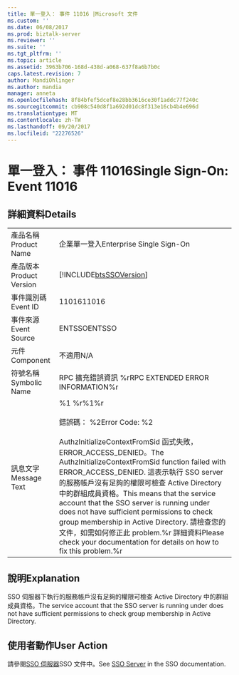 ```yaml
---
title: 單一登入： 事件 11016 |Microsoft 文件
ms.custom: ''
ms.date: 06/08/2017
ms.prod: biztalk-server
ms.reviewer: ''
ms.suite: ''
ms.tgt_pltfrm: ''
ms.topic: article
ms.assetid: 3963b706-168d-438d-a068-637f8a6b7b0c
caps.latest.revision: 7
author: MandiOhlinger
ms.author: mandia
manager: anneta
ms.openlocfilehash: 8f84bfef5dcef8e28bb3616ce30f1addc77f240c
ms.sourcegitcommit: cb908c540d8f1a692d01dc8f313e16cb4b4e696d
ms.translationtype: MT
ms.contentlocale: zh-TW
ms.lasthandoff: 09/20/2017
ms.locfileid: "22276526"
---
```

# <a name="single-sign-on-event-11016"></a><span data-ttu-id="a878d-102">單一登入： 事件 11016</span><span class="sxs-lookup"><span data-stu-id="a878d-102">Single Sign-On: Event 11016</span></span>
## <a name="details"></a><span data-ttu-id="a878d-103">詳細資料</span><span class="sxs-lookup"><span data-stu-id="a878d-103">Details</span></span>  
  
|||  
|-|-|  
|<span data-ttu-id="a878d-104">產品名稱</span><span class="sxs-lookup"><span data-stu-id="a878d-104">Product Name</span></span>|<span data-ttu-id="a878d-105">企業單一登入</span><span class="sxs-lookup"><span data-stu-id="a878d-105">Enterprise Single Sign-On</span></span>|  
|<span data-ttu-id="a878d-106">產品版本</span><span class="sxs-lookup"><span data-stu-id="a878d-106">Product Version</span></span>|[!INCLUDE[btsSSOVersion](../includes/btsssoversion-md.md)]|  
|<span data-ttu-id="a878d-107">事件識別碼</span><span class="sxs-lookup"><span data-stu-id="a878d-107">Event ID</span></span>|<span data-ttu-id="a878d-108">11016</span><span class="sxs-lookup"><span data-stu-id="a878d-108">11016</span></span>|  
|<span data-ttu-id="a878d-109">事件來源</span><span class="sxs-lookup"><span data-stu-id="a878d-109">Event Source</span></span>|<span data-ttu-id="a878d-110">ENTSSO</span><span class="sxs-lookup"><span data-stu-id="a878d-110">ENTSSO</span></span>|  
|<span data-ttu-id="a878d-111">元件</span><span class="sxs-lookup"><span data-stu-id="a878d-111">Component</span></span>|<span data-ttu-id="a878d-112">不適用</span><span class="sxs-lookup"><span data-stu-id="a878d-112">N/A</span></span>|  
|<span data-ttu-id="a878d-113">符號名稱</span><span class="sxs-lookup"><span data-stu-id="a878d-113">Symbolic Name</span></span>|<span data-ttu-id="a878d-114">RPC 擴充錯誤資訊 %r</span><span class="sxs-lookup"><span data-stu-id="a878d-114">RPC EXTENDED ERROR INFORMATION%r</span></span>|  
|<span data-ttu-id="a878d-115">訊息文字</span><span class="sxs-lookup"><span data-stu-id="a878d-115">Message Text</span></span>|<span data-ttu-id="a878d-116">%1 %r</span><span class="sxs-lookup"><span data-stu-id="a878d-116">%1%r</span></span><br /><br /> <span data-ttu-id="a878d-117">錯誤碼： %2</span><span class="sxs-lookup"><span data-stu-id="a878d-117">Error Code: %2</span></span><br /><br /> <span data-ttu-id="a878d-118">AuthzInitializeContextFromSid 函式失敗，ERROR_ACCESS_DENIED。</span><span class="sxs-lookup"><span data-stu-id="a878d-118">The AuthzInitializeContextFromSid function failed with ERROR_ACCESS_DENIED.</span></span> <span data-ttu-id="a878d-119">這表示執行 SSO server 的服務帳戶沒有足夠的權限可檢查 Active Directory 中的群組成員資格。</span><span class="sxs-lookup"><span data-stu-id="a878d-119">This means that the service account that the SSO server is running under does not have sufficient permissions to check group membership in Active Directory.</span></span> <span data-ttu-id="a878d-120">請檢查您的文件，如需如何修正此 problem.%r 詳細資料</span><span class="sxs-lookup"><span data-stu-id="a878d-120">Please check your documentation for details on how to fix this problem.%r</span></span>|  
  
## <a name="explanation"></a><span data-ttu-id="a878d-121">說明</span><span class="sxs-lookup"><span data-stu-id="a878d-121">Explanation</span></span>  
 <span data-ttu-id="a878d-122">SSO 伺服器下執行的服務帳戶沒有足夠的權限可檢查 Active Directory 中的群組成員資格。</span><span class="sxs-lookup"><span data-stu-id="a878d-122">The service account that the SSO server is running under does not have sufficient permissions to check group membership in Active Directory.</span></span>  
  
## <a name="user-action"></a><span data-ttu-id="a878d-123">使用者動作</span><span class="sxs-lookup"><span data-stu-id="a878d-123">User Action</span></span>  
 <span data-ttu-id="a878d-124">請參閱[SSO 伺服器](../core/sso-server.md)SSO 文件中。</span><span class="sxs-lookup"><span data-stu-id="a878d-124">See [SSO Server](../core/sso-server.md) in the SSO documentation.</span></span>